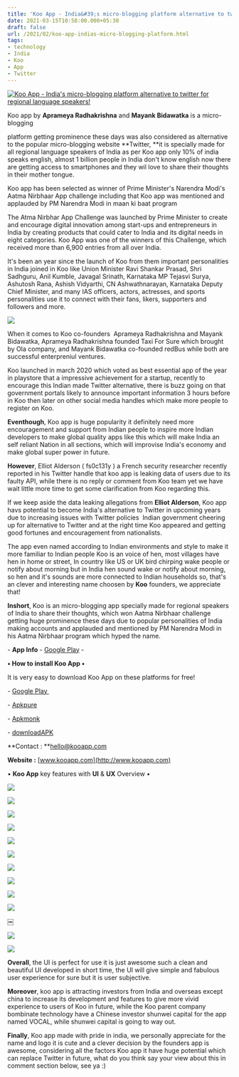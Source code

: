 ```yaml
---
title: 'Koo App - India&#39;s micro-blogging platform alternative to twitter for regional language speakers! '
date: 2021-03-15T10:58:00.000+05:30
draft: false
url: /2021/02/koo-app-indias-micro-blogging-platform.html
tags: 
- technology
- India
- Koo
- App
- Twitter
---
```


 [![Koo App - India's micro-blogging platform alternative to twitter for regional language speakers!](https://lh3.googleusercontent.com/-vsFQ2yk2DJw/YFbZfmuidpI/AAAAAAAADyI/Ikjyd2KuFzQsfqosZqOgrk-Xm4kBF-60wCLcBGAsYHQ/s1600/1616304505468677-0.png "Koo App - India's micro-blogging platform alternative to twitter for regional language speakers!")](https://lh3.googleusercontent.com/-vsFQ2yk2DJw/YFbZfmuidpI/AAAAAAAADyI/Ikjyd2KuFzQsfqosZqOgrk-Xm4kBF-60wCLcBGAsYHQ/s1600/1616304505468677-0.png) 

  

Koo app by **Aprameya Radhakrishna** and **Mayank Bidawatka** is a micro-blogging

platform getting prominence these days was also considered as alternative to the popular micro-blogging website **Twitter, **it is specially made for all regional language speakers of India as per Koo app only 10% of india speaks english, almost 1 billion people in India don't know english now there are getting access to smartphones and they wil love to share their thoughts in their mother tongue. 

  

Koo app has been selected as winner of Prime Minister's Narendra Modi's Aatma Nirbhaar App challenge including that Koo app was mentioned and applauded by PM Narendra Modi in maan ki baat program

The Atma Nirbhar App Challenge was launched by Prime Minister to create and encourage digital innovation among start-ups and entrepreneurs in India by creating products that could cater to India and its digital needs in eight categories. Koo App was one of the winners of this Challenge, which received more than 6,900 entries from all over India.

  

  

It's been an year since the launch of Koo from them important personalities in India joined in Koo like Union Minister Ravi Shankar Prasad, Shri Sadhguru, Anil Kumble, Javagal Srinath, Karnataka MP Tejasvi Surya, Ashutosh Rana, Ashish Vidyarthi, CN Ashwathnarayan, Karnataka Deputy Chief Minister, and many IAS officers, actors, actresses, and sports personalities use it to connect with their fans, likers, supporters and followers and more. 

  

 [![](https://lh3.googleusercontent.com/--J0j_VNtTto/YCvo_Z9tfzI/AAAAAAAADSs/g5oHnuiFtM0LcRFo0BtZ79HXokaE8xsxgCLcBGAsYHQ/s1600/1613490407001352-1.png)](https://lh3.googleusercontent.com/--J0j_VNtTto/YCvo_Z9tfzI/AAAAAAAADSs/g5oHnuiFtM0LcRFo0BtZ79HXokaE8xsxgCLcBGAsYHQ/s1600/1613490407001352-1.png) 

  

When it comes to Koo co-founders  Aprameya Radhakrishna and Mayank Bidawatka, Aprameya Radhakrishna founded Taxi For Sure which brought by Ola company, and Mayank Bidawatka co-founded redBus while both are successful enterpreniul ventures.

  

Koo launched in march 2020 which voted as best essential app of the year in playstore that a impressive achievement for a startup, recently to encourage this Indian made Twitter alternative, there is buzz going on that government portals likely to announce important information 3 hours before in Koo then later on other social media handles which make more people to register on Koo. 

  

**Eventhough**, Koo app is huge popularity it definitely need more encouragement and support from Indian people to inspire more Indian developers to make global quality apps like this which will make India an self reliant Nation in all sections, which will improvise India's economy and make global super power in future. 

  

**However**, Elliot Alderson ( fs0c131y ) a French security researcher recently reported in his Twitter handle that koo app is leaking data of users due to its faulty API, while there is no reply or comment from Koo team yet we have wait little more time to get some clarification from Koo regarding this. 

  

If we keep aside the data leaking allegations from **Elliot Alderson**, Koo app havs potential to become India's alternative to Twitter in upcoming years due to increasing issues with Twitter policies  Indian government cheering up for alternative to Twitter and at the right time Koo appeared and getting good fortunes and encouragement from nationalists. 

  

The app even named according to Indian environments and style to make it more familiar to Indian people Koo is an voice of hen, most villages have hen in home or street, In country like US or UK bird chirping wake people or notify about morning but in India hen sound wake or notify about morning, so hen and it's sounds are more connected to Indian households so, that's an clever and interesting name choosen by **Koo** founders, we appreciate that! 

  

**Inshort**, Koo is an micro-blogging app specially made for regional speakers of India to share their thoughts, which won Aatma Nirbhaar challenge getting huge prominence these days due to popular personalities of India making accounts and applauded and mentioned by PM Narendra Modi in his Aatma Nirbhaar program which hyped the name. 

  

\- **App Info** - [Google Play](https://play.google.com/store/apps/details?id=com.koo.app) -  

  

**• How to install Koo App •**

It is very easy to download Koo App on these platforms for free!   

  

\- [Google Play ](https://play.google.com/store/apps/details?id=com.koo.app)

\- [Apkpure](https://www.google.com/amp/s/m.apkpure.com/koo-connect-with-indians-in-indian-languages-%2525F0%25259F%252599%252582/com.koo.app/amp)

\- [Apkmonk](https://www.apkmonk.com/app/com.koo.app/)

\- [downloadAPK](https://downloadapk.net/Koo-The-Voice-of-India-in-Indian-Languages-Koo.html)

**Contact : **hello@kooapp.com

**Website :** [www.kooapp.com](http://www.kooapp.com)

  

• **Koo App** key features with **UI** & **UX** Overview • 

  

 [![](https://lh3.googleusercontent.com/-EA2xm_yTTnc/YCvo5t5ltOI/AAAAAAAADSk/R0V9WijHpsoO5ZLftCYinwg8VFN15AKoACLcBGAsYHQ/s1600/1613490395867654-2.png)](https://lh3.googleusercontent.com/-EA2xm_yTTnc/YCvo5t5ltOI/AAAAAAAADSk/R0V9WijHpsoO5ZLftCYinwg8VFN15AKoACLcBGAsYHQ/s1600/1613490395867654-2.png) 

  

  

  

 [![](https://lh3.googleusercontent.com/-0XCEEKgix7A/YCvoGanc6-I/AAAAAAAADSQ/yzWWgmL2sNQpG-egJg4_pQzOFzR7WDnCwCLcBGAsYHQ/s1600/1613490151606237-3.png)](https://lh3.googleusercontent.com/-0XCEEKgix7A/YCvoGanc6-I/AAAAAAAADSQ/yzWWgmL2sNQpG-egJg4_pQzOFzR7WDnCwCLcBGAsYHQ/s1600/1613490151606237-3.png) 

  

  

  

  

 [![](https://lh3.googleusercontent.com/-XyVKYnnhO7g/YCvn51LqXQI/AAAAAAAADSM/IwYg8McsRJ44b4mbmXMyketXX-MZIuiCQCLcBGAsYHQ/s1600/1613490011477869-4.png)](https://lh3.googleusercontent.com/-XyVKYnnhO7g/YCvn51LqXQI/AAAAAAAADSM/IwYg8McsRJ44b4mbmXMyketXX-MZIuiCQCLcBGAsYHQ/s1600/1613490011477869-4.png) 

  

  

  

 **[![](https://lh3.googleusercontent.com/-OCoyZX0bi0E/YCvnWzVVKnI/AAAAAAAADSE/gqDJ4n1EIEks0Ds0okUKIgRMDk8aQScSQCLcBGAsYHQ/s1600/1613489942448118-5.png)](https://lh3.googleusercontent.com/-OCoyZX0bi0E/YCvnWzVVKnI/AAAAAAAADSE/gqDJ4n1EIEks0Ds0okUKIgRMDk8aQScSQCLcBGAsYHQ/s1600/1613489942448118-5.png)** 

  

  

 [![](https://lh3.googleusercontent.com/-4P9SqLxLFsU/YCvnFg9de8I/AAAAAAAADR0/4-HjDzdTabMzp64uvdt3lGJ0V-9Kv8VCgCLcBGAsYHQ/s1600/1613489925665700-6.png)](https://lh3.googleusercontent.com/-4P9SqLxLFsU/YCvnFg9de8I/AAAAAAAADR0/4-HjDzdTabMzp64uvdt3lGJ0V-9Kv8VCgCLcBGAsYHQ/s1600/1613489925665700-6.png) 

  

  

  

 [![](https://lh3.googleusercontent.com/-XgkuKP3NQGQ/YCvnBeON0WI/AAAAAAAADRw/G8t5MAfJMqIH0FETqxBxdyCK06LpSgO1gCLcBGAsYHQ/s1600/1613489910505052-7.png)](https://lh3.googleusercontent.com/-XgkuKP3NQGQ/YCvnBeON0WI/AAAAAAAADRw/G8t5MAfJMqIH0FETqxBxdyCK06LpSgO1gCLcBGAsYHQ/s1600/1613489910505052-7.png) 

  

  

  

 [![](https://lh3.googleusercontent.com/-lvPNUTpEq2I/YCvm9Q6GthI/AAAAAAAADRs/iL9Zxt533qYrvmdUxBj2cew7PhDA3MtIQCLcBGAsYHQ/s1600/1613489889515579-8.png)](https://lh3.googleusercontent.com/-lvPNUTpEq2I/YCvm9Q6GthI/AAAAAAAADRs/iL9Zxt533qYrvmdUxBj2cew7PhDA3MtIQCLcBGAsYHQ/s1600/1613489889515579-8.png) 

  

  

  

 [![](https://lh3.googleusercontent.com/-Kyv88fdItQ0/YCvm4OU4hRI/AAAAAAAADRo/NFXU9jBCgtA38cPAeUM4CA2br6HYHJpvwCLcBGAsYHQ/s1600/1613489823884482-9.png)](https://lh3.googleusercontent.com/-Kyv88fdItQ0/YCvm4OU4hRI/AAAAAAAADRo/NFXU9jBCgtA38cPAeUM4CA2br6HYHJpvwCLcBGAsYHQ/s1600/1613489823884482-9.png) 

  

  

 [![](https://lh3.googleusercontent.com/-La0BLraQrJw/YCvmnxKLEwI/AAAAAAAADRY/IMJdnsDt3NEau066YBgFk7Qjr0kWcj02gCLcBGAsYHQ/s1600/1613489785461066-10.png)](https://lh3.googleusercontent.com/-La0BLraQrJw/YCvmnxKLEwI/AAAAAAAADRY/IMJdnsDt3NEau066YBgFk7Qjr0kWcj02gCLcBGAsYHQ/s1600/1613489785461066-10.png) 

  

  

  

 [![](https://lh3.googleusercontent.com/-YGoluZPotLI/YCvmeZf3llI/AAAAAAAADRQ/cJemiiVHmgQKpYvLP1DihQaNv8F3dNniACLcBGAsYHQ/s1600/1613489769754838-11.png)](https://lh3.googleusercontent.com/-YGoluZPotLI/YCvmeZf3llI/AAAAAAAADRQ/cJemiiVHmgQKpYvLP1DihQaNv8F3dNniACLcBGAsYHQ/s1600/1613489769754838-11.png) 

  

￼

  

 [![](https://lh3.googleusercontent.com/-uLLrXxszOF8/YCvmabhOH9I/AAAAAAAADRM/K0Kr7fgkWNwMSE9tiaOB7Py83eC6kJu0ACLcBGAsYHQ/s1600/1613489759023682-12.png)](https://lh3.googleusercontent.com/-uLLrXxszOF8/YCvmabhOH9I/AAAAAAAADRM/K0Kr7fgkWNwMSE9tiaOB7Py83eC6kJu0ACLcBGAsYHQ/s1600/1613489759023682-12.png) 

  

  

  

 [![](https://lh3.googleusercontent.com/-1P8PpzstThU/YCvmXqZQy_I/AAAAAAAADRI/rO2oh3m4O3kL_K9pmVV-z7zOa7hIbrYUACLcBGAsYHQ/s1600/1613489739267538-13.png)](https://lh3.googleusercontent.com/-1P8PpzstThU/YCvmXqZQy_I/AAAAAAAADRI/rO2oh3m4O3kL_K9pmVV-z7zOa7hIbrYUACLcBGAsYHQ/s1600/1613489739267538-13.png) 

  

  

**Overall**, the UI is perfect for use it is just awesome such a clean and beautiful UI developed in short time, the UI will give simple and fabulous user experience for sure but it is user subjective. 

  

**Moreover**, koo app is attracting investors from India and overseas except china to increase its development and features to give more vivid experience to users of Koo in future, while the Koo parent company bombinate technology have a Chinese investor shunwei capital for the app named VOCAL, while shunwei capital is going to way out. 

  

**Finally**, Koo app made with pride in india, we personally appreciate for the name and logo it is cute and a clever decision by the founders app is awesome, considering all the factors Koo app it have huge potential which can replace Twitter in future, what do you think say your view about this in comment section below, see ya :)